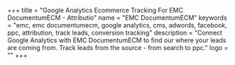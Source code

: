 +++
title = "Google Analytics Ecommerce Tracking For EMC DocumentumECM - Attributio"
name = "EMC DocumentumECM"
keywords = "emc, emc documentumecm, google analytics, cms, adwords, facebook, ppc, attribution, track leads, conversion tracking"
description = "Connect Google Analytics with EMC DocumentumECM to find our where your leads are coming from. Track leads from the source - from search to ppc."
logo = ""
+++
